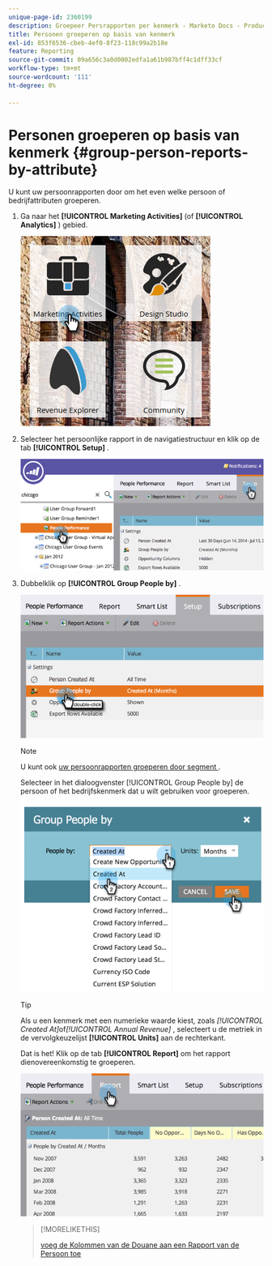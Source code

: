 ```yaml
---
unique-page-id: 2360199
description: Groepeer Persrapporten per kenmerk - Marketo Docs - Productdocumentatie
title: Personen groeperen op basis van kenmerk
exl-id: 853f6536-cbeb-4ef0-8f23-118c99a2b18e
feature: Reporting
source-git-commit: 09a656c3a0d0002edfa1a61b987bff4c1dff33cf
workflow-type: tm+mt
source-wordcount: '111'
ht-degree: 0%

---
```


# Personen groeperen op basis van kenmerk {#group-person-reports-by-attribute}

U kunt uw persoonrapporten door om het even welke persoon of bedrijfattributen groeperen.

1. Ga naar het **[!UICONTROL Marketing Activities]** (of **[!UICONTROL Analytics]** ) gebied.

   ![](assets/image2017-3-28-10-3a22-3a53.png)

1. Selecteer het persoonlijke rapport in de navigatiestructuur en klik op de tab **[!UICONTROL Setup]** .

   ![](assets/image2017-3-28-11-3a33-3a48.png)

1. Dubbelklik op **[!UICONTROL Group People by]** .

   ![](assets/image2017-3-28-11-3a34-3a5.png)

   >[!NOTE]
   >
   >U kunt ook [&#x200B; uw persoonrapporten groeperen door segment &#x200B;](/help/marketo/product-docs/personalization/segmentation-and-snippets/segmentation/group-person-reports-by-segment.md).

   Selecteer in het dialoogvenster [!UICONTROL Group People by] de persoon of het bedrijfskenmerk dat u wilt gebruiken voor groeperen.

   ![](assets/image2017-3-28-11-3a34-3a42.png)

   >[!TIP]
   >
   >Als u een kenmerk met een numerieke waarde kiest, zoals _[!UICONTROL Created At]_&#x200B;of&#x200B;_[!UICONTROL Annual Revenue]_ , selecteert u de metriek in de vervolgkeuzelijst **[!UICONTROL Units]** aan de rechterkant.

   Dat is het! Klik op de tab **[!UICONTROL Report]** om het rapport dienovereenkomstig te groeperen.

   ![](assets/image2017-3-28-11-3a35-3a0.png)

   >[!MORELIKETHIS]
   >
   >[&#x200B; voeg de Kolommen van de Douane aan een Rapport van de Persoon toe &#x200B;](/help/marketo/product-docs/reporting/basic-reporting/editing-reports/add-custom-columns-to-a-person-report.md)
